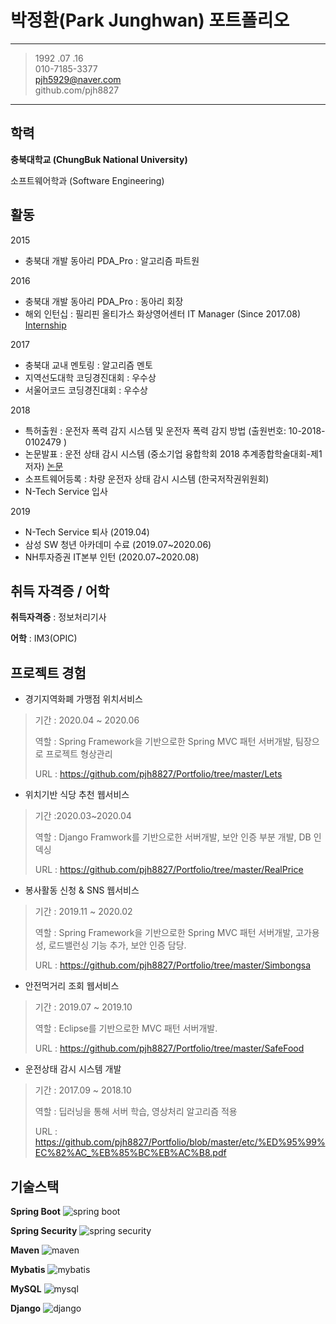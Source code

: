 # 박정환(Park Junghwan) 포트폴리오

-------------------     ----------------------------
> 1992 .07 .16                    
> 010-7185-3377                  
> pjh5929@naver.com     
> github.com/pjh8827 

-------------------     ----------------------------

학력
---------

**충북대학교  (ChungBuk National University)** 

소프트웨어학과 (Software Engineering)



활동
---------

2015 

* 충북대 개발 동아리 PDA_Pro : 알고리즘 파트원

2016

* 충북대 개발 동아리 PDA_Pro : 동아리 회장
* 해외 인턴십 : 필리핀 올티가스 화상영어센터 IT Manager (Since 2017.08)
[Internship](https://github.com/pjh8827/Portfolio/blob/master/etc/Internship.png?raw=true)

2017

* 충북대 교내 멘토링 : 알고리즘 멘토
* 지역선도대학 코딩경진대회 : 우수상
* 서울어코드 코딩경진대회 : 우수상

2018

* 특허출원 : 운전자 폭력 감지 시스템 및 운전자 폭력 감지 방법 (출원번호:  10-2018-0102479 )
* 논문발표 : 운전 상태 감시 시스템 (중소기업 융합학회 2018 추계종합학술대회-제1저자)
[논문](https://github.com/pjh8827/Portfolio/blob/master/etc/%ED%95%99%EC%82%AC_%EB%85%BC%EB%AC%B8.pdf)
* 소프트웨어등록 :  차량 운전자 상태 감시 시스템 (한국저작권위원회) 
* N-Tech Service 입사

2019
* N-Tech Service 퇴사 (2019.04)
* 삼성 SW 청년 아카데미 수료 (2019.07~2020.06)
* NH투자증권 IT본부 인턴 (2020.07~2020.08)


취득 자격증 / 어학
----------

**취득자격증** : 정보처리기사

**어학** : IM3(OPIC) 


프로젝트 경험
--------------------
- 경기지역화폐 가맹점 위치서비스 
> 기간 : 2020.04 ~ 2020.06 
>
> 역할 : Spring Framework을 기반으로한 Spring MVC 패턴 서버개발, 팀장으로 프로젝트 형상관리
>
> URL : https://github.com/pjh8827/Portfolio/tree/master/Lets

- 위치기반 식당 추천 웹서비스
> 기간 :2020.03~2020.04
>
> 역할 : Django Framwork를 기반으로한 서버개발, 보안 인증 부분 개발, DB 인덱싱  
>
> URL : https://github.com/pjh8827/Portfolio/tree/master/RealPrice

- 봉사활동 신청 & SNS 웹서비스
> 기간 : 2019.11 ~ 2020.02
>
> 역할 : Spring Framework을 기반으로한 Spring MVC 패턴 서버개발, 고가용성, 로드밸런싱 기능 추가, 보안 인증 담당.
>
> URL : https://github.com/pjh8827/Portfolio/tree/master/Simbongsa

- 안전먹거리 조회 웹서비스
> 기간 : 2019.07 ~ 2019.10
>
> 역할 : Eclipse를 기반으로한 MVC 패턴 서버개발. 
>
> URL : https://github.com/pjh8827/Portfolio/tree/master/SafeFood

- 운전상태 감시 시스템 개발 
> 기간 : 2017.09 ~ 2018.10
>
> 역할 : 딥러닝을 통해 서버 학습, 영상처리 알고리즘 적용
>
> URL : https://github.com/pjh8827/Portfolio/blob/master/etc/%ED%95%99%EC%82%AC_%EB%85%BC%EB%AC%B8.pdf


기술스택 
--------------------

**Spring Boot** ![spring boot](https://img.shields.io/badge/spring_boot-2.2.4-Green?logo=spring )

**Spring Security** ![spring security](https://img.shields.io/badge/spring_security-2.2.4-Green?logo=spring )

**Maven** ![maven](https://img.shields.io/badge/maven-4.0.0-red?logo=apache )

**Mybatis** ![mybatis](https://img.shields.io/badge/mabatis-2.1.1-black ) 

**MySQL** ![mysql](https://img.shields.io/badge/mysql-8.0.19-blue?logo=mysql)

**Django** ![django](https://img.shields.io/badge/django-2.2.7-yellow?logo=django)



